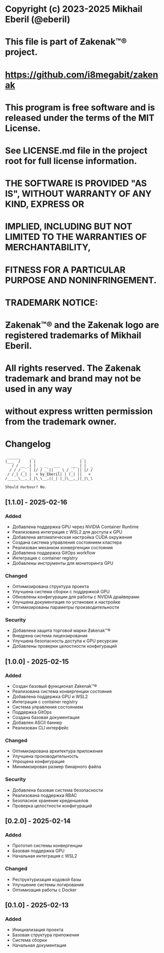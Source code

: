 # Copyright (c) 2023-2025 Mikhail Eberil (@eberil)
# 
# This file is part of Ƶakenak™® project.
# https://github.com/i8megabit/zakenak
#
# This program is free software and is released under the terms of the MIT License.
# See LICENSE.md file in the project root for full license information.
#
# THE SOFTWARE IS PROVIDED "AS IS", WITHOUT WARRANTY OF ANY KIND, EXPRESS OR
# IMPLIED, INCLUDING BUT NOT LIMITED TO THE WARRANTIES OF MERCHANTABILITY,
# FITNESS FOR A PARTICULAR PURPOSE AND NONINFRINGEMENT.
#
# TRADEMARK NOTICE:
# Ƶakenak™® and the Ƶakenak logo are registered trademarks of Mikhail Eberil.
# All rights reserved. The Ƶakenak trademark and brand may not be used in any way 
# without express written permission from the trademark owner.


# Changelog
```ascii
 ______     _                      _    
|___  /    | |                    | |   
   / / __ _| |  _ _   ___     ___ | |  _
  / / / _` | |/ / _`||  _ \ / _` || |/ /
 / /_| (_| |  < by_Eberil| | (_| ||   < 
/_____\__,_|_|\_\__,||_| |_|\__,_||_|\_\

Should Harbour?	No.
```
## [1.1.0] -  2025-02-16

### Added
- Добавлена поддержка GPU через NVIDIA Container Runtime
- Реализована интеграция с WSL2 для доступа к GPU
- Добавлена автоматическая настройка CUDA окружения
- Создана система управления состоянием кластера
- Реализован механизм конвергенции состояния
- Добавлена поддержка GitOps workflow
- Интеграция с container registry
- Добавлены инструменты для мониторинга GPU

### Changed
- Оптимизирована структура проекта
- Улучшена система сборки с поддержкой GPU
- Обновлены конфигурации для работы с NVIDIA драйверами
- Улучшена документация по установке и настройке
- Оптимизированы параметры производительности

### Security
- Добавлена защита торговой марки Ƶakenak™®
- Внедрена система лицензирования
- Улучшена безопасность доступа к GPU ресурсам
- Добавлены проверки целостности конфигураций

## [1.0.0] -  2025-02-15

### Added
- Создан базовый функционал Ƶakenak™®
- Реализована система конвергенции состояния
- Добавлена поддержка GPU и WSL2
- Интеграция с container registry
- Система управления состоянием
- Поддержка GitOps
- Создана базовая документация
- Добавлен ASCII баннер
- Реализован CLI интерфейс

### Changed
- Оптимизирована архитектура приложения
- Улучшена производительность
- Упрощена конфигурация
- Минимизирован размер бинарного файла

### Security
- Добавлена базовая система безопасности
- Реализована поддержка RBAC
- Безопасное хранение креденшелов
- Проверка целостности конфигураций

## [0.2.0] -  2025-02-14

### Added
- Прототип системы конвергенции
- Базовая поддержка GPU
- Начальная интеграция с WSL2

### Changed
- Реструктуризация кодовой базы
- Улучшение системы логирования
- Оптимизация работы с Docker

## [0.1.0] -  2025-02-13

### Added
- Инициализация проекта
- Базовая структура приложения
- Система сборки
- Начальная документация